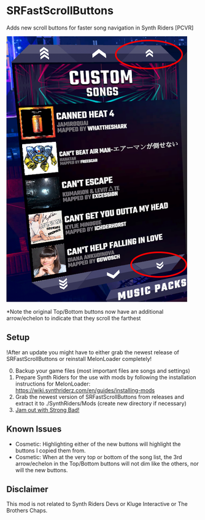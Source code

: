 # SRFastScrollButtons

Adds new scroll buttons for faster song navigation in Synth Riders [PCVR]

![preview](preview.png)

*Note the original Top/Bottom buttons now have an additional arrow/echelon to indicate that they scroll the farthest

## Setup
!After an update you might have to either grab the newest release of SRFastScrollButtons or reinstall MelonLoader completely!

0. Backup your game files (most important files are songs and settings)
1. Prepare Synth Riders for the use with mods by following the installation instructions for MelonLoader:  https://wiki.synthriderz.com/en/guides/installing-mods
2. Grab the newest version of SRFastScrollButtons from releases and extract it to ./SynthRiders/Mods (create new directory if necessary)
3. [Jam out with Strong Bad!](https://homestarrunner.com/assets/sbemails/sounds/scrollsong3_10.mp3)

## Known Issues
* Cosmetic: Highlighting either of the new buttons will highlight the buttons I copied them from.
* Cosmetic: When at the very top or bottom of the song list, the 3rd arrow/echelon in the Top/Bottom buttons will not dim like the others, nor will the new buttons.

## Disclaimer
This mod is not related to Synth Riders Devs or Kluge Interactive or The Brothers Chaps.
